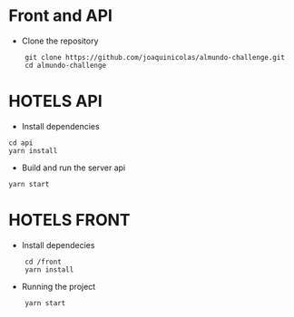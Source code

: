 # Front and API
- Clone the repository
```shell
    git clone https://github.com/joaquinicolas/almundo-challenge.git
    cd almundo-challenge
```

# HOTELS API
- Install dependencies
```
cd api
yarn install
```
- Build and run the server api
```
yarn start
```

# HOTELS FRONT

- Install dependecies

```shell
    cd /front
    yarn install
```

- Running the project
```sh
    yarn start
```